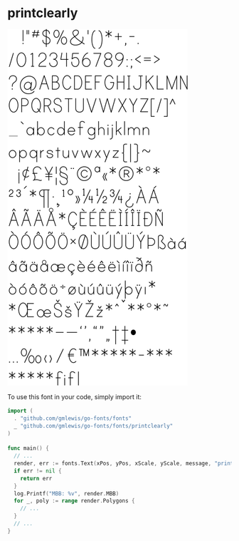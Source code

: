 # printclearly

![printclearly](printclearly.png)

To use this font in your code, simply import it:

```go
import (
  . "github.com/gmlewis/go-fonts/fonts"
  _ "github.com/gmlewis/go-fonts/fonts/printclearly"
)

func main() {
  // ...
  render, err := fonts.Text(xPos, yPos, xScale, yScale, message, "printclearly", Center)
  if err != nil {
    return err
  }
  log.Printf("MBB: %v", render.MBB)
  for _, poly := range render.Polygons {
    // ...
  }
  // ...
}
```
